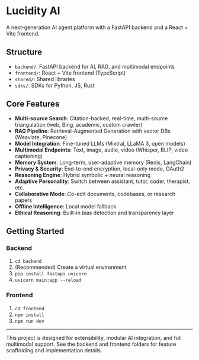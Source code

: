 # Lucidity AI

A next-generation AI agent platform with a FastAPI backend and a React + Vite frontend.

## Structure

- `backend/`: FastAPI backend for AI, RAG, and multimodal endpoints
- `frontend/`: React + Vite frontend (TypeScript)
- `shared/`: Shared libraries
- `sdks/`: SDKs for Python, JS, Rust

## Core Features

- **Multi-source Search**: Citation-backed, real-time, multi-source triangulation (web, Bing, academic, custom crawler)
- **RAG Pipeline**: Retrieval-Augmented Generation with vector DBs (Weaviate, Pinecone)
- **Model Integration**: Fine-tuned LLMs (Mixtral, LLaMA 3, open models)
- **Multimodal Endpoints**: Text, image, audio, video (Whisper, BLIP, video captioning)
- **Memory System**: Long-term, user-adaptive memory (Redis, LangChain)
- **Privacy & Security**: End-to-end encryption, local-only mode, OAuth2
- **Reasoning Engine**: Hybrid symbolic + neural reasoning
- **Adaptive Personality**: Switch between assistant, tutor, coder, therapist, etc.
- **Collaborative Mode**: Co-edit documents, codebases, or research papers
- **Offline Intelligence**: Local model fallback
- **Ethical Reasoning**: Built-in bias detection and transparency layer

## Getting Started

### Backend

1. `cd backend`
2. (Recommended) Create a virtual environment
3. `pip install fastapi uvicorn`
4. `uvicorn main:app --reload`

### Frontend

1. `cd frontend`
2. `npm install`
3. `npm run dev`

---

This project is designed for extensibility, modular AI integration, and full multimodal support. See the backend and frontend folders for feature scaffolding and implementation details.
